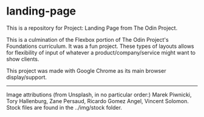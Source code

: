 # landing-page
This is a repository for Project: Landing Page from The Odin Project.

This is a culmination of the Flexbox portion of The Odin Project's Foundations curriculum. 
It was a fun project. These types of layouts allows for flexibility of input of whatever a product/company/service might want to show clients.

This project was made with Google Chrome as its main browser display/support.

----
Image attributions (from Unsplash, in no particular order:)
Marek Piwnicki, Tory Hallenburg, Zane Persaud, Ricardo Gomez Angel, Vincent Solomon.
Stock files are found in the ../img/stock folder.
